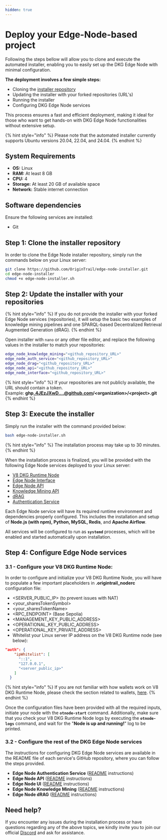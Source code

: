 ```yaml
---
hidden: true
---
```


# Deploy your Edge-Node-based project

Following the steps bellow will allow you to clone and execute the automated installer, enabling you to easily set up the DKG Edge Node with minimal configuration.&#x20;

**The deployment involves a few simple steps:**&#x20;

* Cloning the [installer repository](https://github.com/OriginTrail/edge-node-installer)
* Updating the installer with your forked repositories (URL's)
* Running the installer&#x20;
* Configuring DKG Edge Node services&#x20;

This process ensures a fast and efficient deployment, making it ideal for those who want to get hands-on with DKG Edge Node functionalities without extensive setup.

{% hint style="info" %}
Please note that the automated installer currently supports Ubuntu versions 20.04, 22.04, and 24.04.
{% endhint %}

## System Requirements

* **OS:** Linux
* **RAM:** At least 8 GB
* **CPU:** 4
* **Storage:** At least 20 GB of available space
* **Network:** Stable internet connection

## Software dependencies

Ensure the following services are installed:

* Git

## Step 1: Clone the installer repository

In order to clone the Edge Node installer repository, simply run the commands below on your Linux server:

```sh
git clone https://github.com/OriginTrail/edge-node-installer.git
cd edge-node-installer
chmod +x edge-node-installer.sh
```

## Step 2: Update the installer with your repositories

{% hint style="info" %}
If you do not provide the installer with your forked Edge Node services (repositories), it will setup the basic two examples of knowledge mining pipelines and one SPARQL-based Decentralized Retrieval Augmented Generation (dRAG).
{% endhint %}

Open installer with `nano` or any other file editor, and replace the following values in the installer to match your repositories:

```bash
edge_node_knowledge_mining="<github_repository_URL>"
edge_node_auth_service="<github_repository_URL>"
edge_node_drag="<github_repository_URL>"
edge_node_api="<github_repository_URL>"
edge_node_interface="<github_repository_URL>"
```

{% hint style="info" %}
If your repositories are not publicly available, the URL should contain a token. \
Example: **ghp\_4JEzJXwD....@github.com/\<organization>/\<project>.git**
{% endhint %}

## Step 3: Execute the installer

Simply run the installer with the command provided below:

```bash
bash edge-node-installer.sh
```

{% hint style="info" %}
The installation process may take up to 30 minutes. &#x20;
{% endhint %}

When the installation process is finalized, you will be provided with the following Edge Node services deployed to your Linux server:

* [V8 DKG Runtime Node](https://github.com/OriginTrail/ot-node/tree/v8/release/testnet)
* [Edge Node Interface](https://github.com/OriginTrail/edge-node-interface)
* [Edge Node API](https://github.com/OriginTrail/edge-node-api)
* [Knowledge Mining API](https://github.com/OriginTrail/edge-node-knowledge-mining)
* [dRAG](https://github.com/OriginTrail/edge-node-drag)
* [Authentication Service](https://github.com/OriginTrail/edge-node-authentication-service)

Each Edge Node service will have its required runtime environment and dependencies properly configured. This includes the installation and setup of **Node.js (with npm), Python, MySQL, Redis**, and **Apache Airflow**.&#x20;

All services will be configured to run as **`systemd`** processes, which will be enabled and started automatically upon installation.

## Step 4: Configure Edge Node services

### 3.1 - Configure your V8 DKG Runtime Node:

In order to configure and initialize your V8 DKG Runtime Node, you will have to populate a few important placeholders in **.origintrail\_noderc** configuration file:

* \<SERVER\_PUBLIC\_IP> (to prevent issues with NAT)
* \<your\_sharesTokenSymbol>
* \<your\_sharesTokenName>
* \<RPC\_ENDPOINT> (Base Sepolia)&#x20;
* \<MANAGEMENT\_KEY\_PUBLIC\_ADDRESS>
* \<OPERATIONAL\_KEY\_PUBLIC\_ADDRESS>
* \<OPERATIONAL\_KEY\_PRIVATE\_ADDRESS>
* Whitelist your Linux server IP address on the V8 DKG Runtime node (see below):

```json
"auth": {
    "ipWhitelist": [
      "::1",
      "127.0.0.1",
      "<server_public_ip>"
    ]
  }
```

{% hint style="info" %}
If you are not familiar with how wallets work on V8 DKG Runtime Node, please check the section related to wallets, [here](../dkg-core-node/run-a-v8-core-node-on-testnet/preparation-for-v8-dkg-core-node-deployment.md).
{% endhint %}

&#x20;Once the configuration files have been provided with all the required inputs, initiate your node with the **`otnode-start`** command. Additionally, make sure that you check your V8 DKG Runtime Node logs by executing the **`otnode-logs`** command, and wait for the "**Node is up and running!**" log to be printed.

### 3.2 - Configure the rest of the DKG Edge Node services

The instructions for configuring DKG Edge Node services are available in the README file of each service's GitHub repository, where you can follow the steps provided.&#x20;

* **Edge Node Authentication Service** ([README](https://github.com/OriginTrail/edge-node-authentication-service) instructions)
* **Edge Node API** ([README](https://github.com/OriginTrail/edge-node-api) instructions)
* **Edge Node UI** ([README](https://github.com/OriginTrail/edge-node-ui) instructions)
* **Edge Node Knowledge Mining** ([README](https://github.com/OriginTrail/edge-node-knowledge-mining) instructions)
* **Edge Node dRAG** ([README](https://github.com/OriginTrail/edge-node-drag) instructions)

## Need help?

If you encounter any issues during the installation process or have questions regarding any of the above topics, we kindly invite you to join our official [Discord](https://discordapp.com/invite/FCgYk2S) and ask for assistance.
